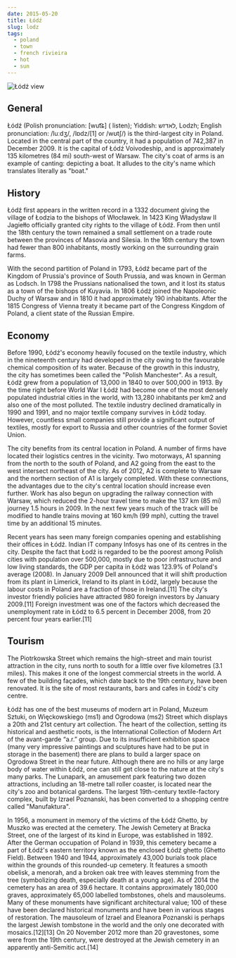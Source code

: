 ```yaml
---
date: 2015-05-20
title: Łódź
slug: lodz
tags:
  - poland
  - town
  - french rivieira
  - hot
  - sun
---
```


![Łódź view](https://upload.wikimedia.org/wikipedia/commons/6/69/Lodz_architecture.jpg)

General
-------

Łódź (Polish pronunciation: [wut͡ɕ] ( listen); Yiddish: לאדזש‎, Lodzh; English pronunciation: /luːdʒ/, /lɒdz/[1] or /wʊtʃ/) is the third-largest city in Poland. Located in the central part of the country, it had a population of 742,387 in December 2009. It is the capital of Łódź Voivodeship, and is approximately 135 kilometres (84 mi) south-west of Warsaw. The city's coat of arms is an example of canting: depicting a boat. It alludes to the city's name which translates literally as "boat."

History
-------

Łódź first appears in the written record in a 1332 document giving the village of Łodzia to the bishops of Włocławek. In 1423 King Władysław II Jagiełło officially granted city rights to the village of Łódź. From then until the 18th century the town remained a small settlement on a trade route between the provinces of Masovia and Silesia. In the 16th century the town had fewer than 800 inhabitants, mostly working on the surrounding grain farms.

With the second partition of Poland in 1793, Łódź became part of the Kingdom of Prussia's province of South Prussia, and was known in German as Lodsch. In 1798 the Prussians nationalised the town, and it lost its status as a town of the bishops of Kuyavia. In 1806 Łódź joined the Napoleonic Duchy of Warsaw and in 1810 it had approximately 190 inhabitants. After the 1815 Congress of Vienna treaty it became part of the Congress Kingdom of Poland, a client state of the Russian Empire.

Economy
-------

Before 1990, Łódź's economy heavily focused on the textile industry, which in the nineteenth century had developed in the city owing to the favourable chemical composition of its water. Because of the growth in this industry, the city has sometimes been called the "Polish Manchester". As a result, Łódź grew from a population of 13,000 in 1840 to over 500,000 in 1913. By the time right before World War I Łódź had become one of the most densely populated industrial cities in the world, with 13,280 inhabitants per km2 and also one of the most polluted. The textile industry declined dramatically in 1990 and 1991, and no major textile company survives in Łódź today. However, countless small companies still provide a significant output of textiles, mostly for export to Russia and other countries of the former Soviet Union.

The city benefits from its central location in Poland. A number of firms have located their logistics centres in the vicinity. Two motorways, A1 spanning from the north to the south of Poland, and A2 going from the east to the west intersect northeast of the city. As of 2012, A2 is complete to Warsaw and the northern section of A1 is largely completed. With these connections, the advantages due to the city's central location should increase even further. Work has also begun on upgrading the railway connection with Warsaw, which reduced the 2-hour travel time to make the 137 km (85 mi) journey 1.5 hours in 2009. In the next few years much of the track will be modified to handle trains moving at 160 km/h (99 mph), cutting the travel time by an additional 15 minutes.

Recent years has seen many foreign companies opening and establishing their offices in Łódź. Indian IT company Infosys has one of its centres in the city. Despite the fact that Łodź is regarded to be the poorest among Polish cities with population over 500,000, mostly due to poor infrastructure and low living standards, the GDP per capita in Łódź was 123.9% of Poland's average (2008). In January 2009 Dell announced that it will shift production from its plant in Limerick, Ireland to its plant in Łódź, largely because the labour costs in Poland are a fraction of those in Ireland.[11] The city's investor friendly policies have attracted 980 foreign investors by January 2009.[11] Foreign investment was one of the factors which decreased the unemployment rate in Łódź to 6.5 percent in December 2008, from 20 percent four years earlier.[11]

Tourism
-------

The Piotrkowska Street which remains the high-street and main tourist attraction in the city, runs north to south for a little over five kilometres (3.1 miles). This makes it one of the longest commercial streets in the world. A few of the building façades, which date back to the 19th century, have been renovated. It is the site of most restaurants, bars and cafes in Łódź's city centre.

Łódź has one of the best museums of modern art in Poland, Muzeum Sztuki, on Więckowskiego (ms1) and Ogrodowa (ms2) Street which displays a 20th and 21st century art collection. The heart of the collection, setting its historical and aesthetic roots, is the International Collection of Modern Art of the avant-garde “a.r.” group. Due to its insufficient exhibition space (many very impressive paintings and sculptures have had to be put in storage in the basement) there are plans to build a larger space on Ogrodowa Street in the near future. Although there are no hills or any large body of water within Łódź, one can still get close to the nature at the city's many parks. The Lunapark, an amusement park featuring two dozen attractions, including an 18-metre tall roller coaster, is located near the city's zoo and botanical gardens. The largest 19th-century textile-factory complex, built by Izrael Poznanski, has been converted to a shopping centre called "Manufaktura".

In 1956, a monument in memory of the victims of the Łódź Ghetto, by Muszko was erected at the cemetery. The Jewish Cemetery at Bracka Street, one of the largest of its kind in Europe, was established in 1892. After the German occupation of Poland in 1939, this cemetery became a part of Łódź's eastern territory known as the enclosed Łódź ghetto (Ghetto Field). Between 1940 and 1944, approximately 43,000 burials took place within the grounds of this rounded-up cemetery. It features a smooth obelisk, a menorah, and a broken oak tree with leaves stemming from the tree (symbolizing death, especially death at a young age). As of 2014 the cemetery has an area of 39.6 hectare. It contains approximately 180,000 graves, approximately 65,000 labelled tombstones, ohels and mausoleums. Many of these monuments have significant architectural value; 100 of these have been declared historical monuments and have been in various stages of restoration. The mausoleum of Izrael and Eleanora Poznanski is perhaps the largest Jewish tombstone in the world and the only one decorated with mosaics.[12][13] On 20 November 2012 more than 20 gravestones, some were from the 19th century, were destroyed at the Jewish cemetery in an apparently anti-Semitic act.[14]
